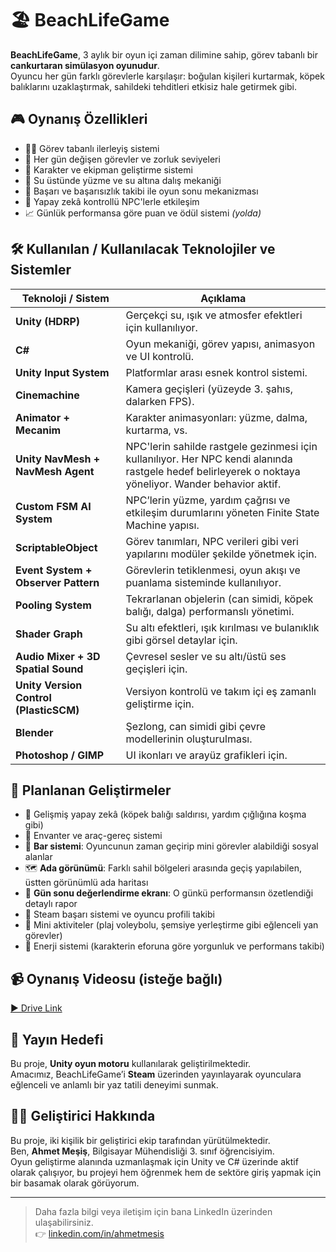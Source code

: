 # 🏖️ BeachLifeGame

**BeachLifeGame**, 3 aylık bir oyun içi zaman dilimine sahip, görev tabanlı bir **cankurtaran simülasyon oyunudur**.  
Oyuncu her gün farklı görevlerle karşılaşır: boğulan kişileri kurtarmak, köpek balıklarını uzaklaştırmak, sahildeki tehditleri etkisiz hale getirmek gibi.  

## 🎮 Oynanış Özellikleri
- 🧍‍♂️ Görev tabanlı ilerleyiş sistemi  
- 📆 Her gün değişen görevler ve zorluk seviyeleri  
- 🔧 Karakter ve ekipman geliştirme sistemi  
- 🌊 Su üstünde yüzme ve su altına dalış mekaniği  
- 🚨 Başarı ve başarısızlık takibi ile oyun sonu mekanizması  
- 🧠 Yapay zekâ kontrollü NPC'lerle etkileşim  
- 📈 Günlük performansa göre puan ve ödül sistemi *(yolda)*

## 🛠️ Kullanılan / Kullanılacak Teknolojiler ve Sistemler

| Teknoloji / Sistem                 | Açıklama |
|------------------------------------|----------|
| **Unity (HDRP)**                  | Gerçekçi su, ışık ve atmosfer efektleri için kullanılıyor. |
| **C#**                            | Oyun mekaniği, görev yapısı, animasyon ve UI kontrolü. |
| **Unity Input System**            | Platformlar arası esnek kontrol sistemi. |
| **Cinemachine**                   | Kamera geçişleri (yüzeyde 3. şahıs, dalarken FPS). |
| **Animator + Mecanim**            | Karakter animasyonları: yüzme, dalma, kurtarma, vs. |
| **Unity NavMesh + NavMesh Agent** | NPC'lerin sahilde rastgele gezinmesi için kullanılıyor. Her NPC kendi alanında rastgele hedef belirleyerek o noktaya yöneliyor. Wander behavior aktif. |
| **Custom FSM AI System**          | NPC’lerin yüzme, yardım çağrısı ve etkileşim durumlarını yöneten Finite State Machine yapısı. |
| **ScriptableObject**              | Görev tanımları, NPC verileri gibi veri yapılarını modüler şekilde yönetmek için. |
| **Event System + Observer Pattern** | Görevlerin tetiklenmesi, oyun akışı ve puanlama sisteminde kullanılıyor. |
| **Pooling System**                | Tekrarlanan objelerin (can simidi, köpek balığı, dalga) performanslı yönetimi. |
| **Shader Graph**                  | Su altı efektleri, ışık kırılması ve bulanıklık gibi görsel detaylar için. |
| **Audio Mixer + 3D Spatial Sound**| Çevresel sesler ve su altı/üstü ses geçişleri için. |
| **Unity Version Control (PlasticSCM)** | Versiyon kontrolü ve takım içi eş zamanlı geliştirme için. |
| **Blender**                       | Şezlong, can simidi gibi çevre modellerinin oluşturulması. |
| **Photoshop / GIMP**              | UI ikonları ve arayüz grafikleri için. |

## 🧠 Planlanan Geliştirmeler

- 🦈 Gelişmiş yapay zekâ (köpek balığı saldırısı, yardım çığlığına koşma gibi)
- 🎒 Envanter ve araç-gereç sistemi
- 🍹 **Bar sistemi**: Oyuncunun zaman geçirip mini görevler alabildiği sosyal alanlar
- 🗺️ **Ada görünümü**: Farklı sahil bölgeleri arasında geçiş yapılabilen, üstten görünümlü ada haritası
- 🌅 **Gün sonu değerlendirme ekranı**: O günkü performansın özetlendiği detaylı rapor
- 🎯 Steam başarı sistemi ve oyuncu profili takibi
- 🧩 Mini aktiviteler (plaj voleybolu, şemsiye yerleştirme gibi eğlenceli yan görevler)
- 🧃 Enerji sistemi (karakterin eforuna göre yorgunluk ve performans takibi)


## 📹 Oynanış Videosu (isteğe bağlı)

[▶ Drive Link](https://youtu.be/örnek-link)

## 🎯 Yayın Hedefi

Bu proje, **Unity oyun motoru** kullanılarak geliştirilmektedir.  
Amacımız, BeachLifeGame’i **Steam** üzerinden yayınlayarak oyunculara eğlenceli ve anlamlı bir yaz tatili deneyimi sunmak.

## 🙋‍♂️ Geliştirici Hakkında

Bu proje, iki kişilik bir geliştirici ekip tarafından yürütülmektedir.  
Ben, **Ahmet Meşiş**, Bilgisayar Mühendisliği 3. sınıf öğrencisiyim.  
Oyun geliştirme alanında uzmanlaşmak için Unity ve C# üzerinde aktif olarak çalışıyor, bu projeyi hem öğrenmek hem de sektöre giriş yapmak için bir basamak olarak görüyorum.

---

> Daha fazla bilgi veya iletişim için bana LinkedIn üzerinden ulaşabilirsiniz.  
> 👉 [linkedin.com/in/ahmetmesis](https://linkedin.com/in/ahmetmesis)

